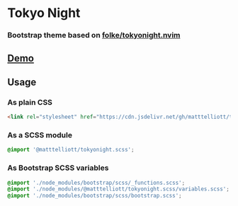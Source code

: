 # Tokyo Night

### Bootstrap theme based on [folke/tokyonight.nvim](https://github.com/folke/tokyonight.nvim)

## [Demo](https://matttelliott.github.io/tokyonight.scss)

## Usage

### As plain CSS

```html
<link rel="stylesheet" href="https://cdn.jsdelivr.net/gh/matttelliott/tokyonight.scss/tokyonight.css">
```
### As a SCSS module

```scss
@import '@matttelliott/tokyonight.scss';
```

### As Bootstrap SCSS variables

```scss
@import './node_modules/bootstrap/scss/_functions.scss';
@import './node_modules/@matttelliott/tokyonight.scss/variables.scss';
@import './node_modules/bootstrap/scss/bootstrap.scss';
```
